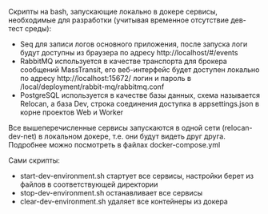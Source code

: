 Скрипты на bash, запускающие локально в докере сервисы, необходимые для разработки (учитывая временное отсутствие дев-тест среды):
- Seq для записи логов основного приложения, после запуска логи будут доступны из браузера по адресу http://localhost/#/events
- RabbitMQ используется в качестве транспорта для брокера сообщений MassTransit, его веб-интерфейс будет доступен локально по адресу http://localhost:15672/ логин и пароль в /local/deployment/rabbit-mq/rabbitmq.conf
- PostgreSQL используется в качестве базы данных, схема называется Relocan, а база Dev, строка соединения доступка в appsettings.json в корне проектов Web и Worker

Все вышеперечисленные сервисы запускаются в одной сети (relocan-dev-net) в локальном докере, т.е. они будут видеть друг друга. Подробнее можно посмотреть в файлах docker-compose.yml

Сами скрипты:
- start-dev-environment.sh стартует все сервисы, настройки берет из файлов в соответствующей директории
- stop-dev-environment.sh останавливает все сервисы
- clear-dev-environment.sh удаляет все контейнеры из докера


